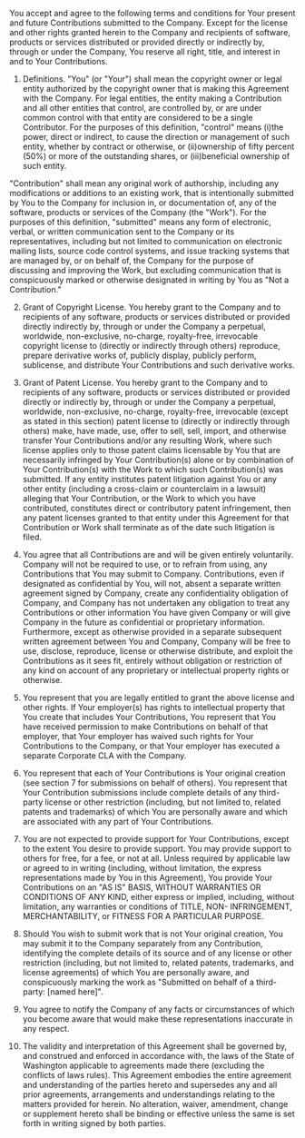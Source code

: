 You accept and agree to the following terms and conditions for Your present and future Contributions submitted to the Company.  Except for the license and other rights granted herein to the Company and recipients of software, products or services distributed or provided directly or indirectly by, through or under the Company, You reserve all right, title, and interest in and to Your Contributions.

1.  Definitions.
"You" (or "Your") shall mean the copyright owner or legal entity authorized by the copyright owner that is making this Agreement with the Company.  For legal entities, the entity making a Contribution and all other entities that control, are controlled by, or are under common control with that entity are considered to be a single Contributor.  For the purposes of this definition, "control" means (i)the power, direct or indirect, to cause the direction or management of such entity, whether by contract or otherwise, or (ii)ownership of fifty percent (50%) or more of the outstanding shares, or (iii)beneficial ownership of such entity.

"Contribution" shall mean any original work of authorship, including any modifications or additions to an existing work, that is intentionally submitted by You to the Company for inclusion in, or documentation of, any of the software, products or services of the Company (the "Work").  For the purposes of this definition, "submitted" means any form of electronic, verbal, or written communication sent to the Company or its representatives, including but not limited to communication on electronic mailing lists, source code control systems, and issue tracking systems that are managed by, or on behalf of, the Company for the purpose of discussing and improving the Work, but excluding communication that is conspicuously marked or otherwise designated in writing by You as "Not a Contribution."

2.  Grant of Copyright License.  You hereby grant to the Company and to recipients of any software, products or services distributed or provided directly indirectly by, through or under the Company a perpetual, worldwide, non-exclusive, no-charge, royalty-free, irrevocable copyright license to (directly or indirectly through others) reproduce, prepare derivative works of, publicly display, publicly perform, sublicense, and distribute Your Contributions and such derivative works.

3.  Grant of Patent License.  You hereby grant to the Company and to recipients of any software, products or services distributed or provided directly or indirectly by, through or under the Company a perpetual, worldwide, non-exclusive, no-charge, royalty-free, irrevocable (except as stated in this section) patent license to (directly or indirectly through others) make, have made, use, offer to sell, sell, import, and otherwise transfer Your Contributions and/or any resulting Work, where such license applies only to those patent claims licensable by You that are necessarily infringed by Your Contribution(s) alone or by combination of Your Contribution(s) with the Work to which such Contribution(s) was submitted.  If any entity institutes patent litigation against You or any other entity (including a cross-claim or counterclaim in a lawsuit) alleging that Your Contribution, or the Work to which you have contributed, constitutes direct or contributory patent infringement, then any patent licenses granted to that entity under this Agreement for that Contribution or Work shall terminate as of the date such litigation is filed.

4.  You agree that all Contributions are and will be given entirely voluntarily.  Company will not be required to use, or to refrain from using, any Contributions that You may submit to Company.  Contributions, even if designated as confidential by You, will not, absent a separate written agreement signed by Company, create any confidentiality obligation of Company, and Company has not undertaken any obligation to treat any Contributions or other information You have given Company or will give Company in the future as confidential or proprietary information.  Furthermore, except as otherwise provided in a separate subsequent written agreement between You and Company, Company will be free to use, disclose, reproduce, license or otherwise distribute, and exploit the Contributions as it sees fit, entirely without obligation or restriction of any kind on account of any proprietary or intellectual property rights or otherwise.

5.  You represent that you are legally entitled to grant the above license and other rights.  If Your employer(s) has rights to intellectual property that You create that includes Your Contributions, You represent that You have received permission to make Contributions on behalf of that employer, that Your employer has waived such rights for Your Contributions to the Company, or that Your employer has executed a separate Corporate CLA with the Company.

6.  You represent that each of Your Contributions is Your original creation (see section 7 for submissions on behalf of others).  You represent that Your Contribution submissions include complete details of any third-party license or other restriction (including, but not limited to, related patents and trademarks) of which You are personally aware and which are associated with any part of Your Contributions.

7.  You are not expected to provide support for Your Contributions, except to the extent You desire to provide support.  You may provide support to others for free, for a fee, or not at all.  Unless required by applicable law or agreed to in writing (including, without limitation, the express representations made by You in this Agreement), You provide Your Contributions on an "AS IS" BASIS, WITHOUT WARRANTIES OR CONDITIONS OF ANY KIND, either express or implied, including, without limitation, any warranties or conditions of TITLE, NON- INFRINGEMENT, MERCHANTABILITY, or FITNESS FOR A PARTICULAR PURPOSE.

8.  Should You wish to submit work that is not Your original creation, You may submit it to the Company separately from any Contribution, identifying the complete details of its source and of any license or other restriction (including, but not limited to, related patents, trademarks, and license agreements) of which You are personally aware, and conspicuously marking the work as "Submitted on behalf of a third-party: [named here]".

9.  You agree to notify the Company of any facts or circumstances of which you become aware that would make these representations inaccurate in any respect.

10. The validity and interpretation of this Agreement shall be governed by, and construed and enforced in accordance with, the laws of the State of Washington applicable to agreements made there (excluding the conflicts of laws rules).  This Agreement embodies the entire agreement and understanding of the parties hereto and supersedes any and all prior agreements, arrangements and understandings relating to the matters provided for herein.  No alteration, waiver, amendment, change or supplement hereto shall be binding or effective unless the same is set forth in writing signed by both parties.
